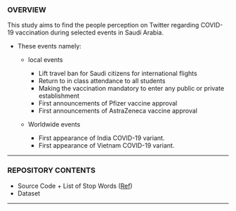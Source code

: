 <h3> OVERVIEW </h3>

This study aims to find the people perception on Twitter regarding COVID-19 vaccination during selected events in Saudi Arabia.

- These events namely:
  - local events
    - Lift travel ban for Saudi citizens for international flights
    - Return to in class attendance to all students 
    - Making the vaccination mandatory to enter any public or private establishment 
    - First announcements of Pfizer vaccine approval
    - First announcements of AstraZeneca vaccine approval
    
  - Worldwide events
    - First appearance of India COVID-19 variant.
    - First appearance of Vietnam COVID-19 variant.

<hr>

<h3> REPOSITORY CONTENTS </h3>

  - Source Code + List of Stop Words ([Ref](https://countwordsfree.com/stopwords/arabic))
  - Dataset

<hr>
